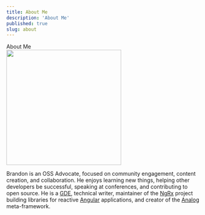 ```yaml
---
title: About Me
description: 'About Me'
published: true
slug: about
---
```


<div class="flex flex-col w-1/2 about">

  <div class="text-2xl py-4">
    About Me
  </div>

  <div class="flex justify-center">
    <img src="/assets/images/brandonroberts.jpg" width="300" height="300"/>
  </div>

  <p class="bio">
    Brandon is an OSS Advocate, focused on community engagement, content creation, and collaboration. He enjoys learning new things, helping other developers be successful, speaking at conferences, and contributing to open source. He is a <a target="_blank" href="https://google-developers.appspot.com/community/experts/directory/profile/profile-brandon_roberts">GDE</a>, technical writer, maintainer of the <a href="https://ngrx.io" target="_blank">NgRx</a> project building libraries for reactive <a href="https://angular.io" target="_blank">Angular</a> applications, and creator of the <a href="https://analogjs.org" target="_blank">Analog</a> meta-framework.
  </p>

</div>
